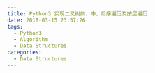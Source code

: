 ```yaml
---
title: Python3 实现二叉树前、中、后序遍历及按层遍历
date: 2018-03-15 23:57:26
tags:
  - Python3
  - Algorithm
  - Data Structures
categories:
  - Data Structures
---
```


